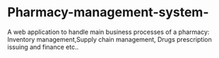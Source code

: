 # Pharmacy-management-system-
A web application to handle main business processes of a pharmacy: 
  Inventory management,Supply chain management, Drugs prescription issuing and finance etc..
